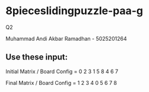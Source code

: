 # 8pieceslidingpuzzle-paa-g
Q2

Muhammad Andi Akbar Ramadhan - 5025201264

## Use these input:
Initial Matrix / Board Config = 0 2 3 1 5 8 4 6 7

Final Matrix / Board Config = 1 2 3 4 0 5 6 7 8
